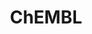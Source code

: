 ---
bigquery: https://console.cloud.google.com/bigquery?p=patents-public-data&d=ebi_chembl&page=dataset
citation: '"The ChEMBL database in 2017." Anna Gaulton, Anne Hersey, Michał Nowotka,
  A Patrícia Bento, Jon Chambers, David Mendez, Prudence Mutowo, Francis Atkinson,
  Louisa J Bellis, Elena Cibrián-Uhalte, Mark Davies, Nathan Dedman, Anneli Karlsson,
  María Paula Magariños, John P Overington, George Papadatos, Ines Smit, Andrew R
  Leach Nucleic acids Research (2017) 45 (Database Issue), D945-D954'
contributors: European Bioinformatics Institute
cost: None
description: ChEMBL Data is a manually curated database of small molecules used in
  drug discovery, including information about existing patented drugs.
documentation: 'schema: https://www.ebi.ac.uk/chembl/db_schema


  '
last_edit: Mon, 04 Apr 2022 19:07:30 GMT
location: https://console.cloud.google.com/marketplace/product/google_patents_public_datasets/chembl
maintained_by: EMBL-EBI, an outstation of European Molecular Biology Laboratory
related_publications: '

  ChEMBL: towards direct deposition of bioassay data.


  Mendez D, Gaulton A, Bento AP, Chambers J, De Veij M, Félix E, Magariños MP, Mosquera
  JF, Mutowo P, Nowotka M, Gordillo-Marañón M, Hunter F, Junco L, Mugumbate G, Rodriguez-Lopez
  M, Atkinson F, Bosc N, Radoux CJ, Segura-Cabrera A, Hersey A, Leach AR.


  — Nucleic Acids Res. 2019; 47(D1):D930-D940. doi: 10.1093/nar/gky1075

  '
schema_fields: '[''l8'', ''domain_name'', ''alert_name'', ''psa'', ''dosage_form'',
  ''nda_type'', ''availability_type'', ''standard_text_value'', ''submission_date'',
  ''relationship'', ''cell_ontology_id'', ''who_name'', ''strength'', ''alert_id'',
  ''component_id'', ''patent_use_code'', ''activity_comment'', ''drugind_id'', ''l7'',
  ''site_name'', ''std_act_id'', ''ridx'', ''previous_company'', ''data_validity_comment'',
  ''molecular_mechanism'', ''short_name'', ''ddd_comment'', ''patent_expire_date'',
  ''warning_id'', ''src_compound_id'', ''product_id'', ''stem'', ''src_id'', ''route'',
  ''sequence'', ''company'', ''syn_type'', ''version'', ''rtb'', ''parameter_type'',
  ''withdrawn_year'', ''research_stem'', ''assay_test_type'', ''tax_id'', ''usan_year'',
  ''delist_flag'', ''indref_id'', ''patent_no'', ''hrac_code'', ''chirality'', ''hba_lipinski'',
  ''organism'', ''ddd_value'', ''mw_monoisotopic'', ''assay_category'', ''ddd_admr'',
  ''aromatic_rings'', ''sitecomp_id'', ''component_synonym'', ''mec_id'', ''patent_id'',
  ''selectivity_comment'', ''tid'', ''metref_id'', ''mecref_id'', ''ap_id'', ''parent_type'',
  ''mol_hrac_id'', ''bto_id'', ''tbl'', ''metabolite_record_id'', ''as_id'', ''molfile'',
  ''innovator_company'', ''level5'', ''protein_class_synonym'', ''canonical_smiles'',
  ''accession'', ''molregno'', ''ass_cls_map_id'', ''relationship_desc'', ''toid'',
  ''definition'', ''prod_pat_id'', ''updated_on'', ''ro3_pass'', ''upper_value'',
  ''homologue'', ''mc_target_type'', ''text_value'', ''natural_product'', ''num_ro5_violations'',
  ''clo_id'', ''usan_stem_definition'', ''job_id'', ''topical'', ''acd_most_bpka'',
  ''l3'', ''met_comment'', ''enzyme_name'', ''frac_code'', ''normal_range_min'', ''parameter_value'',
  ''published_value'', ''assay_cell_type'', ''mechanism_of_action'', ''cl_lincs_id'',
  ''doc_id'', ''value'', ''sei'', ''efo_id'', ''standard_flag'', ''subgroup'', ''l2'',
  ''assay_organism'', ''last_page'', ''formulation_id'', ''pref_name'', ''set_name'',
  ''confidence_score'', ''protein_class_id'', ''level2_description'', ''black_box_warning'',
  ''hrac_class_id'', ''mechanism_comment'', ''published_relation'', ''standard_type'',
  ''level2'', ''domain_type'', ''stem_class'', ''assay_class_id'', ''approval_date'',
  ''biocomp_id'', ''priority'', ''source'', ''cell_id'', ''alogp'', ''sequence_md5sum'',
  ''uberon_id'', ''creation_date'', ''mc_target_accession'', ''db_source'', ''mc_tax_id'',
  ''cell_name'', ''abstract'', ''confidence'', ''who_extra'', ''target_mapping'',
  ''warning_year'', ''smarts'', ''source_domain_id'', ''mutation'', ''issue'', ''idx'',
  ''entity_id'', ''bei'', ''active_molregno'', ''full_mwt'', ''bao_format'', ''assay_id'',
  ''standard_upper_value'', ''status'', ''pathway_id'', ''frac_class_id'', ''predbind_id'',
  ''l6'', ''annotation'', ''molecular_species'', ''inorganic_flag'', ''curation_comment'',
  ''parenteral'', ''prediction_method'', ''normal_range_max'', ''indication_class'',
  ''comp_go_id'', ''site_id'', ''standard_inchi'', ''l4'', ''compound_key'', ''efo_term'',
  ''cpd_str_alert_id'', ''stat'', ''compd_id'', ''cx_logd'', ''le'', ''chembl_id'',
  ''hbd'', ''standard_inchi_key'', ''disease_efficacy'', ''enzyme_tid'', ''mol_irac_id'',
  ''label'', ''hbd_lipinski'', ''mesh_heading'', ''cx_most_bpka'', ''isoform'', ''parent_go_id'',
  ''ref_id'', ''assay_type'', ''db_version'', ''co_stem_id'', ''published_units'',
  ''molsyn_id'', ''assay_tax_id'', ''irac_code'', ''direct_interaction'', ''usan_stem_id'',
  ''pubmed_id'', ''level4'', ''authors'', ''trade_name'', ''ddd_units'', ''first_page'',
  ''protein_class_desc'', ''aspect'', ''relation'', ''level3_description'', ''qudt_units'',
  ''withdrawn_flag'', ''qed_weighted'', ''doi'', ''cellosaurus_id'', ''updated_by'',
  ''src_assay_id'', ''heavy_atoms'', ''relationship_type'', ''doc_type'', ''standard_value'',
  ''orig_description'', ''related_tid'', ''src_short_name'', ''drug_record_id'', ''lle'',
  ''site_residues'', ''acd_most_apka'', ''targrel_id'', ''drug_product_flag'', ''level1'',
  ''species_group_flag'', ''last_active'', ''curated_by'', ''active_ingredient'',
  ''units'', ''entity_type'', ''downgraded'', ''description'', ''tissue_id'', ''prodrug'',
  ''mesh_id'', ''journal'', ''standard_relation'', ''acd_logd'', ''publication_number'',
  ''domain_description'', ''assay_tissue'', ''dosed_ingredient'', ''withdrawn_class'',
  ''first_in_class'', ''go_id'', ''smid'', ''actsm_id'', ''ingredient'', ''synonyms'',
  ''title'', ''cell_description'', ''ref_url'', ''structure_type'', ''mc_organism'',
  ''type'', ''assay_source'', ''uo_units'', ''chebi_par_id'', ''hba'', ''pathway_key'',
  ''targcomp_id'', ''met_id'', ''acd_logp'', ''class_level'', ''mol_frac_id'', ''ref_type'',
  ''first_approval'', ''mol_atc_id'', ''mw_freebase'', ''potential_duplicate'', ''variant_id'',
  ''cell_source_tax_id'', ''ddd_id'', ''component_type'', ''path'', ''protclasssyn_id'',
  ''helm_notation'', ''parent_id'', ''max_phase'', ''log_id'', ''domain_id'', ''caloha_id'',
  ''action_type'', ''assay_subcellular_fraction'', ''res_stem_id'', ''assay_desc'',
  ''withdrawn_reason'', ''drug_substance_flag'', ''tid_fixed'', ''comments'', ''num_alerts'',
  ''comp_class_id'', ''usan_substem'', ''polymer_flag'', ''pchembl_value'', ''ad_type'',
  ''level1_description'', ''warning_type'', ''usan_stem'', ''oral'', ''mc_target_name'',
  ''warning_country'', ''cx_logp'', ''level4_description'', ''warning_description'',
  ''level3'', ''published_type'', ''year'', ''therapeutic_flag'', ''bao_endpoint'',
  ''compsyn_id'', ''target_type'', ''volume'', ''full_molformula'', ''warnref_id'',
  ''cidx'', ''cx_most_apka'', ''cell_source_organism'', ''cell_source_tissue'', ''warning_class'',
  ''aidx'', ''substrate_record_id'', ''activity_count'', ''applicant_full_name'',
  ''max_phase_for_ind'', ''binding_site_comment'', ''end_position'', ''bao_id'', ''alert_set_id'',
  ''irac_class_id'', ''activity_id'', ''l5'', ''parent_molregno'', ''rgid'', ''num_lipinski_ro5_violations'',
  ''met_conversion'', ''molecule_type'', ''start_position'', ''oc_id'', ''record_id'',
  ''assay_param_id'', ''assay_strain'', ''withdrawn_country'', ''target_desc'', ''class_type'',
  ''src_description'', ''country'', ''result_flag'', ''name'', ''compound_name'',
  ''atc_code'', ''standard_units'', ''major_class'', ''l1'']'
shortname: chembl
tags:
- biotechnology
- health
- chemical
- bioinformatics
- medical
terms_of_use: CC BY-SA 3.0
title: ChEMBL
uuid: e232a192-965c-4ec9-904c-155b6dfe56c5
---